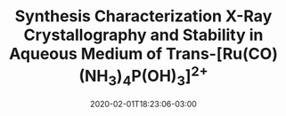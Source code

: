 ---
title: "Synthesis Characterization X-Ray Crystallography and Stability in Aqueous Medium of Trans-[Ru(CO)(NH<sub>3</sub>)<sub>4</sub>P(OH)<sub>3</sub>]<sup>2+</sup>"
weight: 10
date: 2020-02-01T18:23:06-03:00
featured: true
link:
summary: ""
magazine: Polyhedron
volume: 124
pages: 184-190
year: 2017
mainAuthor: Truzzi, Daniela R.
authors: 
  - Castellano, Eduardo E. 
  - Franco, Douglas W. 
---